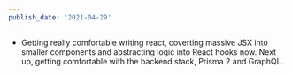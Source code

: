 ```yaml
---
publish_date: '2021-04-29'
---
```


- Getting really comfortable writing react, coverting massive JSX into smaller components and abstracting logic into React hooks now. Next up, getting comfortable with the backend stack, Prisma 2 and GraphQL.
